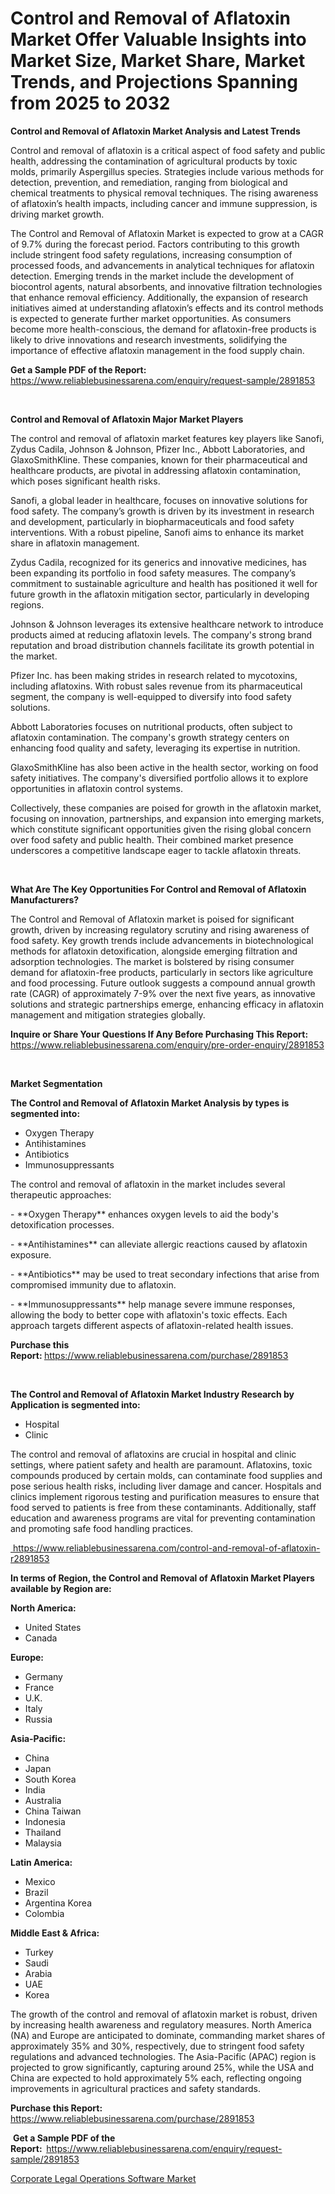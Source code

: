 <p><h1>Control and Removal of Aflatoxin Market Offer Valuable Insights into Market Size, Market Share, Market Trends, and Projections Spanning from 2025 to 2032</h1></p><p><strong>Control and Removal of Aflatoxin Market Analysis and Latest Trends</strong></p>
<p><p>Control and removal of aflatoxin is a critical aspect of food safety and public health, addressing the contamination of agricultural products by toxic molds, primarily Aspergillus species. Strategies include various methods for detection, prevention, and remediation, ranging from biological and chemical treatments to physical removal techniques. The rising awareness of aflatoxin’s health impacts, including cancer and immune suppression, is driving market growth.</p><p>The Control and Removal of Aflatoxin Market is expected to grow at a CAGR of 9.7% during the forecast period. Factors contributing to this growth include stringent food safety regulations, increasing consumption of processed foods, and advancements in analytical techniques for aflatoxin detection. Emerging trends in the market include the development of biocontrol agents, natural absorbents, and innovative filtration technologies that enhance removal efficiency. Additionally, the expansion of research initiatives aimed at understanding aflatoxin’s effects and its control methods is expected to generate further market opportunities. As consumers become more health-conscious, the demand for aflatoxin-free products is likely to drive innovations and research investments, solidifying the importance of effective aflatoxin management in the food supply chain.</p></p>
<p><strong>Get a Sample PDF of the Report:&nbsp;</strong> <a href="https://www.reliablebusinessarena.com/enquiry/request-sample/2891853?utm_campaign=3289&utm_medium=2&utm_source=Github&utm_content=ia&utm_term=14032025&utm_id=control-and-removal-of-aflatoxin">https://www.reliablebusinessarena.com/enquiry/request-sample/2891853</a></p>
<p>&nbsp;</p>
<p><strong>Control and Removal of Aflatoxin Major Market Players</strong></p>
<p><p>The control and removal of aflatoxin market features key players like Sanofi, Zydus Cadila, Johnson & Johnson, Pfizer Inc., Abbott Laboratories, and GlaxoSmithKline. These companies, known for their pharmaceutical and healthcare products, are pivotal in addressing aflatoxin contamination, which poses significant health risks.</p><p>Sanofi, a global leader in healthcare, focuses on innovative solutions for food safety. The company’s growth is driven by its investment in research and development, particularly in biopharmaceuticals and food safety interventions. With a robust pipeline, Sanofi aims to enhance its market share in aflatoxin management.</p><p>Zydus Cadila, recognized for its generics and innovative medicines, has been expanding its portfolio in food safety measures. The company’s commitment to sustainable agriculture and health has positioned it well for future growth in the aflatoxin mitigation sector, particularly in developing regions.</p><p>Johnson & Johnson leverages its extensive healthcare network to introduce products aimed at reducing aflatoxin levels. The company's strong brand reputation and broad distribution channels facilitate its growth potential in the market.</p><p>Pfizer Inc. has been making strides in research related to mycotoxins, including aflatoxins. With robust sales revenue from its pharmaceutical segment, the company is well-equipped to diversify into food safety solutions.</p><p>Abbott Laboratories focuses on nutritional products, often subject to aflatoxin contamination. The company's growth strategy centers on enhancing food quality and safety, leveraging its expertise in nutrition.</p><p>GlaxoSmithKline has also been active in the health sector, working on food safety initiatives. The company's diversified portfolio allows it to explore opportunities in aflatoxin control systems.</p><p>Collectively, these companies are poised for growth in the aflatoxin market, focusing on innovation, partnerships, and expansion into emerging markets, which constitute significant opportunities given the rising global concern over food safety and public health. Their combined market presence underscores a competitive landscape eager to tackle aflatoxin threats.</p></p>
<p>&nbsp;</p>
<p><strong>What Are The Key Opportunities For Control and Removal of Aflatoxin Manufacturers?</strong></p>
<p><p>The Control and Removal of Aflatoxin market is poised for significant growth, driven by increasing regulatory scrutiny and rising awareness of food safety. Key growth trends include advancements in biotechnological methods for aflatoxin detoxification, alongside emerging filtration and adsorption technologies. The market is bolstered by rising consumer demand for aflatoxin-free products, particularly in sectors like agriculture and food processing. Future outlook suggests a compound annual growth rate (CAGR) of approximately 7-9% over the next five years, as innovative solutions and strategic partnerships emerge, enhancing efficacy in aflatoxin management and mitigation strategies globally.</p></p>
<p><strong>Inquire or Share Your Questions If Any Before Purchasing This Report:</strong> <a href="https://www.reliablebusinessarena.com/enquiry/pre-order-enquiry/2891853?utm_campaign=3289&utm_medium=2&utm_source=Github&utm_content=ia&utm_term=14032025&utm_id=control-and-removal-of-aflatoxin">https://www.reliablebusinessarena.com/enquiry/pre-order-enquiry/2891853</a></p>
<p>&nbsp;</p>
<p><strong>Market Segmentation</strong></p>
<p><strong>The Control and Removal of Aflatoxin Market Analysis by types is segmented into:</strong></p>
<p><ul><li>Oxygen Therapy</li><li>Antihistamines</li><li>Antibiotics</li><li>Immunosuppressants</li></ul></p>
<p><p>The control and removal of aflatoxin in the market includes several therapeutic approaches: </p><p>- **Oxygen Therapy** enhances oxygen levels to aid the body's detoxification processes. </p><p>- **Antihistamines** can alleviate allergic reactions caused by aflatoxin exposure.</p><p>- **Antibiotics** may be used to treat secondary infections that arise from compromised immunity due to aflatoxin.</p><p>- **Immunosuppressants** help manage severe immune responses, allowing the body to better cope with aflatoxin's toxic effects. Each approach targets different aspects of aflatoxin-related health issues.</p></p>
<p><strong>Purchase this Report:&nbsp;</strong><a href="https://www.reliablebusinessarena.com/purchase/2891853?utm_campaign=3289&utm_medium=2&utm_source=Github&utm_content=ia&utm_term=14032025&utm_id=control-and-removal-of-aflatoxin">https://www.reliablebusinessarena.com/purchase/2891853</a></p>
<p>&nbsp;</p>
<p><strong>The Control and Removal of Aflatoxin Market Industry Research by Application is segmented into:</strong></p>
<p><ul><li>Hospital</li><li>Clinic</li></ul></p>
<p><p>The control and removal of aflatoxins are crucial in hospital and clinic settings, where patient safety and health are paramount. Aflatoxins, toxic compounds produced by certain molds, can contaminate food supplies and pose serious health risks, including liver damage and cancer. Hospitals and clinics implement rigorous testing and purification measures to ensure that food served to patients is free from these contaminants. Additionally, staff education and awareness programs are vital for preventing contamination and promoting safe food handling practices.</p></p>
<p><a href="https://www.reliablebusinessarena.com/control-and-removal-of-aflatoxin-r2891853?utm_campaign=3289&utm_medium=2&utm_source=Github&utm_content=ia&utm_term=14032025&utm_id=control-and-removal-of-aflatoxin">&nbsp;https://www.reliablebusinessarena.com/control-and-removal-of-aflatoxin-r2891853</a></p>
<p><strong>In terms of Region, the Control and Removal of Aflatoxin Market Players available by Region are:</strong></p>
<p>
    <p> <strong> North America: </strong>
        <ul>
            <li>United States</li>
            <li>Canada</li>
        </ul>
        </p> 
    <p> <strong> Europe: </strong>
        <ul>
            <li>Germany</li>
            <li>France</li>
            <li>U.K.</li>
            <li>Italy</li>
            <li>Russia</li>
        </ul>
        </p> 
    <p> <strong> Asia-Pacific: </strong>
        <ul>
            <li>China</li>
            <li>Japan</li>
            <li>South Korea</li>
            <li>India</li>
            <li>Australia</li>
            <li>China Taiwan</li>
            <li>Indonesia</li>
            <li>Thailand</li>
            <li>Malaysia</li>
        </ul>
        </p> 
    <p> <strong> Latin America: </strong>
        <ul>
            <li>Mexico</li>
            <li>Brazil</li>
            <li>Argentina Korea</li>
            <li>Colombia</li>
        </ul>
        </p> 
    <p> <strong> Middle East & Africa: </strong>
        <ul>
            <li>Turkey</li>
            <li>Saudi</li>
            <li>Arabia</li>
            <li>UAE</li>
            <li>Korea</li>
        </ul>
    </p>
    </p>
<p><p>The growth of the control and removal of aflatoxin market is robust, driven by increasing health awareness and regulatory measures. North America (NA) and Europe are anticipated to dominate, commanding market shares of approximately 35% and 30%, respectively, due to stringent food safety regulations and advanced technologies. The Asia-Pacific (APAC) region is projected to grow significantly, capturing around 25%, while the USA and China are expected to hold approximately 5% each, reflecting ongoing improvements in agricultural practices and safety standards.</p></p>
<p><strong>Purchase this Report: </strong><a href="https://www.reliablebusinessarena.com/purchase/2891853?utm_campaign=3289&utm_medium=2&utm_source=Github&utm_content=ia&utm_term=14032025&utm_id=control-and-removal-of-aflatoxin">https://www.reliablebusinessarena.com/purchase/2891853</a></p>
<p>&nbsp;<strong>Get a Sample PDF of the Report:&nbsp;&nbsp;</strong><a href="https://www.reliablebusinessarena.com/enquiry/request-sample/2891853?utm_campaign=3289&utm_medium=2&utm_source=Github&utm_content=ia&utm_term=14032025&utm_id=control-and-removal-of-aflatoxin">https://www.reliablebusinessarena.com/enquiry/request-sample/2891853</a></p>
<p><strong></strong></p>
<p><p><a href="https://github.com/samesdufloiw/Market-Research-Report-List-1/blob/main/corporate-legal-operations-software-market.md?utm_campaign=3289&utm_medium=2&utm_source=Github&utm_content=ia&utm_term=14032025&utm_id=control-and-removal-of-aflatoxin">Corporate Legal Operations Software Market</a></p></p>